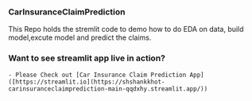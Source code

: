 ### CarInsuranceClaimPrediction
This Repo holds the stremlit code to demo how to do EDA on data, build model,excute model and predict the claims.

### Want to see streamlit app live in action?
    - Please Check out [Car Insurance Claim Prediction App]([https://streamlit.io](https://shshankkhot-carinsuranceclaimprediction-main-qqdxhy.streamlit.app/))
